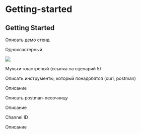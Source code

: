 # Getting-started

## Getting Started

Описать демо стенд 

Однокластерный

![](https://lh6.googleusercontent.com/dPJFHMSUSl-6EMBplN0oFG0nBDXeKqLCj37LeqCPx5iXBfZ_4JeoT-CiU3sbXXnfBo9xh-Dj2BrgiFqX72HQ7SmB8omD9yKJzGkyMjpsuLirrqQZdwcPJWSif1SeJMlVQ_2D4cKj)

Мульти-кластреный \(ссылка на сценарий 5\)  


Описать инструменты, который понадобятся \(curl, postman\)

Описание

  
Описать postman-песочницу

Описание  


Channel ID

Описание  


